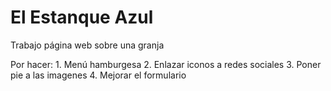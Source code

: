 # El Estanque Azul
Trabajo página web sobre una granja


Por hacer:
    1. Menú hamburgesa
    2. Enlazar iconos a redes sociales
    3. Poner pie a las imagenes
    4. Mejorar el formulario